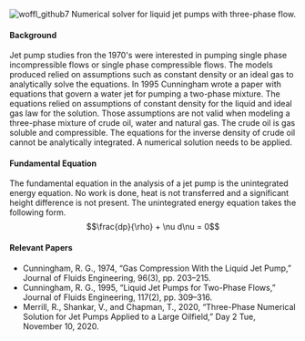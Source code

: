 ![woffl_github7](https://github.com/kwellis/woffl/assets/62774251/8b80146f-a503-4576-8f43-f1aa45d93a05)
Numerical solver for liquid jet pumps with three-phase flow.   
#### Background
Jet pump studies fron the 1970's were interested in pumping single phase incompressible flows or single phase compressible flows. The models produced relied on assumptions such as constant density or an ideal gas to analytically solve the equations. In 1995 Cunningham wrote a paper with equations that govern a water jet for pumping a two-phase mixture. The equations relied on assumptions of constant density for the liquid and ideal gas law for the solution. Those assumptions are not valid when modeling a three-phase mixture of crude oil, water and natural gas. The crude oil is gas soluble and compressible. The equations for the inverse density of crude oil cannot be analytically integrated. A numerical solution needs to be applied.   
#### Fundamental Equation
The fundamental equation in the analysis of a jet pump is the unintegrated energy equation. No work is done, heat is not transferred and a significant height difference is not present. The unintegrated energy equation takes the following form. 
$$\frac{dp}{\rho} + \nu d\nu = 0$$
#### Relevant Papers   
- Cunningham, R. G., 1974, “Gas Compression With the Liquid Jet Pump,” Journal of Fluids Engineering, 96(3), pp. 203–215.
- Cunningham, R. G., 1995, “Liquid Jet Pumps for Two-Phase Flows,” Journal of Fluids Engineering, 117(2), pp. 309–316.
- Merrill, R., Shankar, V., and Chapman, T., 2020, “Three-Phase Numerical Solution for Jet Pumps Applied to a Large Oilfield,” Day 2 Tue, November 10, 2020.

